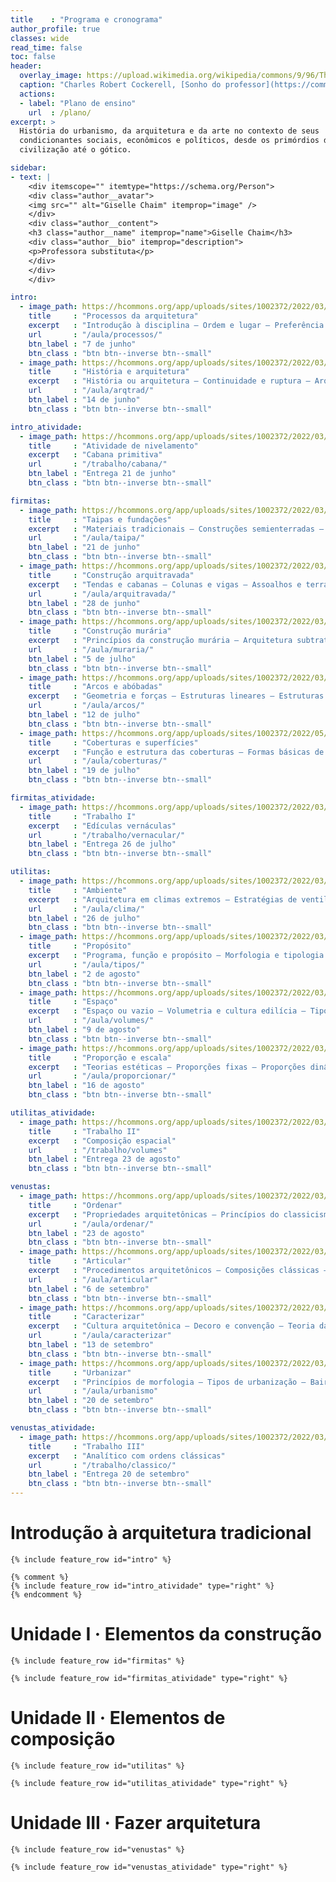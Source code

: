 ```yaml
---
title    : "Programa e cronograma"
author_profile: true
classes: wide
read_time: false
toc: false
header:
  overlay_image: https://upload.wikimedia.org/wikipedia/commons/9/96/The_Professor\'s_Dream_(1848).jpeg
  caption: "Charles Robert Cockerell, [Sonho do professor](https://commons.wikimedia.org/wiki/File:The_Professor's_Dream_(1848).jpeg), 1848"
  actions:
  - label: "Plano de ensino"
    url  : /plano/
excerpt: >
  História do urbanismo, da arquitetura e da arte no contexto de seus
  condicionantes sociais, econômicos e políticos, desde os primórdios da
  civilização até o gótico.

sidebar:
- text: |
    <div itemscope="" itemtype="https://schema.org/Person">
    <div class="author__avatar">
    <img src="" alt="Giselle Chaim" itemprop="image" />
    </div>
    <div class="author__content">
    <h3 class="author__name" itemprop="name">Giselle Chaim</h3>
    <div class="author__bio" itemprop="description">
    <p>Professora substituta</p>
    </div>
    </div>
    </div>

intro:
  - image_path: https://hcommons.org/app/uploads/sites/1002372/2022/03/640px-Cole_Thomas_The_Course_of_Empire_The_Savage_State_1836-crop.jpg
    title     : "Processos da arquitetura"
    excerpt   : "Introdução à disciplina – Ordem e lugar – Preferência temporal e local – Alegoria da cabana primitiva"
    url       : "/aula/processos/"
    btn_label : "7 de junho"
    btn_class : "btn btn--inverse btn--small"
  - image_path: https://hcommons.org/app/uploads/sites/1002372/2022/03/640px-Thomas_Cole_-_Architects_Dream_-_Google_Art_Project-crop.jpg
    title     : "História e arquitetura"
    excerpt   : "História ou arquitetura – Continuidade e ruptura – Arquitetura é construção – Construção tradicional e moderna"
    url       : "/aula/arqtrad/"
    btn_label : "14 de junho"
    btn_class : "btn btn--inverse btn--small"

intro_atividade:
  - image_path: https://hcommons.org/app/uploads/sites/1002372/2022/03/640px-Киргизские_кибитки_на_реке_Чу-crop.jpg
    title     : "Atividade de nivelamento"
    excerpt   : "Cabana primitiva"
    url       : "/trabalho/cabana/"
    btn_label : "Entrega 21 de junho"
    btn_class : "btn btn--inverse btn--small"

firmitas:
  - image_path: https://hcommons.org/app/uploads/sites/1002372/2022/03/640px-Cole_Thomas_The_Course_of_Empire_The_Arcadian_or_Pastoral_State_1836-crop.jpg
    title     : "Taipas e fundações"
    excerpt   : "Materiais tradicionais – Construções semienterradas – Plataformas e terraplenos – Fundações"
    url       : "/aula/taipa/"
    btn_label : "21 de junho"
    btn_class : "btn btn--inverse btn--small"
  - image_path: https://hcommons.org/app/uploads/sites/1002372/2022/03/640px-Cole_Thomas_The_Consummation_The_Course_of_the_Empire_1836-crop.jpg
    title     : "Construção arquitravada"
    excerpt   : "Tendas e cabanas – Colunas e vigas – Assoalhos e terraços – Transposição da madeira à pedra"
    url       : "/aula/arquitravada/"
    btn_label : "28 de junho"
    btn_class : "btn btn--inverse btn--small"
  - image_path: https://hcommons.org/app/uploads/sites/1002372/2022/03/994px-Giovanni_Paolo_Panini_–_Ancient_Rome-crop.jpg
    title     : "Construção murária"
    excerpt   : "Princípios da construção murária – Arquitetura subtrativa – Materiais naturais e cozidos – Aparelhos"
    url       : "/aula/muraria/"
    btn_label : "5 de julho"
    btn_class : "btn btn--inverse btn--small"
  - image_path: https://hcommons.org/app/uploads/sites/1002372/2022/03/640px-Hubert_Robert_Colonnade-crop.jpg
    title     : "Arcos e abóbadas"
    excerpt   : "Geometria e forças – Estruturas lineares – Estruturas espaciais – Quando termina a Antiguidade?"
    url       : "/aula/arcos/"
    btn_label : "12 de julho"
    btn_class : "btn btn--inverse btn--small"
  - image_path: https://hcommons.org/app/uploads/sites/1002372/2022/05/640px-kawase_hasui_evening_moon_over_temple034333-bg.jpg
    title     : "Coberturas e superfícies"
    excerpt   : "Função e estrutura das coberturas – Formas básicas de carpintaria – Carpintaria chinesa – Revestimentos"
    url       : "/aula/coberturas/"
    btn_label : "19 de julho"
    btn_class : "btn btn--inverse btn--small"

firmitas_atividade:
  - image_path: https://hcommons.org/app/uploads/sites/1002372/2022/03/640px-Johan_Christian_Dahl_-_View_of_Hjelle_in_Valdres_-_NG.M.00426-021_-_National_Museum_of_Art_Architecture_and_Design-crop.jpg
    title     : "Trabalho I"
    excerpt   : "Edículas vernáculas"
    url       : "/trabalho/vernacular/"
    btn_label : "Entrega 26 de julho"
    btn_class : "btn btn--inverse btn--small"

utilitas:
  - image_path: https://hcommons.org/app/uploads/sites/1002372/2022/03/640px-Across_the_Pool_to_the_Golden_Temple_of_Amritsar_by_Edwin_Lord_Weeks-crop.jpg
    title     : "Ambiente"
    excerpt   : "Arquitetura em climas extremos – Estratégias de ventilação – Unidade na diversidade – Civilizações hidráulicas"
    url       : "/aula/clima/"
    btn_label : "26 de julho"
    btn_class : "btn btn--inverse btn--small"
  - image_path: https://hcommons.org/app/uploads/sites/1002372/2022/03/640px-Weeks_Edwin_Lord_A_Court_in_The_Alhambra_in_the_Time_of_the_Moors-crop.jpg
    title     : "Propósito"
    excerpt   : "Programa, função e propósito – Morfologia e tipologia – Tipologia processual – Cultura doméstica no Mediterrâneo"
    url       : "/aula/tipos/"
    btn_label : "2 de agosto"
    btn_class : "btn btn--inverse btn--small"
  - image_path: https://hcommons.org/app/uploads/sites/1002372/2022/03/640px-Cole_Thomas_The_Course_of_Empire_Desolation_1836-crop.jpg
    title     : "Espaço"
    excerpt   : "Espaço ou vazio – Volumetria e cultura edilícia – Tipos distributivos – Elementos de composição"
    url       : "/aula/volumes/"
    btn_label : "9 de agosto"
    btn_class : "btn btn--inverse btn--small"
  - image_path: https://hcommons.org/app/uploads/sites/1002372/2022/03/640px-1815_Schinkel_Mittelalterliche_Stadt_an_einem_Fluss_anagoria-crop.jpg
    title     : "Proporção e escala"
    excerpt   : "Teorias estéticas – Proporções fixas – Proporções dinâmicas – Escala humana"
    url       : "/aula/proporcionar/"
    btn_label : "16 de agosto"
    btn_class : "btn btn--inverse btn--small"

utilitas_atividade:
  - image_path: https://hcommons.org/app/uploads/sites/1002372/2022/03/640px-hagia_sophia-29a_Coupe_longitudinale_et_vue_sur_latrium-crop.jpg
    title     : "Trabalho II"
    excerpt   : "Composição espacial"
    url       : "/trabalho/volumes"
    btn_label : "Entrega 23 de agosto"
    btn_class : "btn btn--inverse btn--small"

venustas:
  - image_path: https://hcommons.org/app/uploads/sites/1002372/2022/03/gerome-650px-Prayer_in_the_Mosque-crop.jpg
    title     : "Ordenar"
    excerpt   : "Propriedades arquitetônicas – Princípios do classicismo – Outros cânones – Saberes da arquitetura"
    url       : "/aula/ordenar/"
    btn_label : "23 de agosto"
    btn_class : "btn btn--inverse btn--small"
  - image_path: https://hcommons.org/app/uploads/sites/1002372/2022/03/640px-1868_Lawrence_Alma-Tadema_-_Phidias_Showing_the_Frieze_of_the_Parthenon_to_his_Friends-crop.jpg
    title     : "Articular"
    excerpt   : "Procedimentos arquitetônicos – Composições clássicas – Indicação e composição – Ofícios da construção"
    url       : "/aula/articular"
    btn_label : "6 de setembro"
    btn_class : "btn btn--inverse btn--small"
  - image_path: https://hcommons.org/app/uploads/sites/1002372/2022/03/640px-Cole_Thomas_View_of_Florence_from_San_Miniato_1837-crop.jpg
    title     : "Caracterizar"
    excerpt   : "Cultura arquitetônica – Decoro e convenção – Teoria da arquitetura – Economia da construção"
    url       : "/aula/caracterizar"
    btn_label : "13 de setembro"
    btn_class : "btn btn--inverse btn--small"
  - image_path: https://hcommons.org/app/uploads/sites/1002372/2022/03/640px-Louise_Rayner_Chester_Watergate_Street_looking_east-crop.jpg
    title     : "Urbanizar"
    excerpt   : "Princípios de morfologia – Tipos de urbanização – Bairro e arrabalde – Parcelamento do solo como matriz"
    url       : "/aula/urbanismo"
    btn_label : "20 de setembro"
    btn_class : "btn btn--inverse btn--small"

venustas_atividade:
  - image_path: https://hcommons.org/app/uploads/sites/1002372/2022/03/analytique-crop.jpg
    title     : "Trabalho III"
    excerpt   : "Analítico com ordens clássicas"
    url       : "/trabalho/classico/"
    btn_label : "Entrega 20 de setembro"
    btn_class : "btn btn--inverse btn--small"
---
```


# Introdução à arquitetura tradicional #

```{=html}
{% include feature_row id="intro" %}

{% comment %}
{% include feature_row id="intro_atividade" type="right" %}
{% endcomment %}
```

# Unidade I · Elementos da construção #

```{=html}
{% include feature_row id="firmitas" %}

{% include feature_row id="firmitas_atividade" type="right" %}
```

# Unidade II · Elementos de composição #

```{=html}
{% include feature_row id="utilitas" %}

{% include feature_row id="utilitas_atividade" type="right" %}
```

# Unidade III · Fazer arquitetura #

```{=html}
{% include feature_row id="venustas" %}

{% include feature_row id="venustas_atividade" type="right" %}
```

